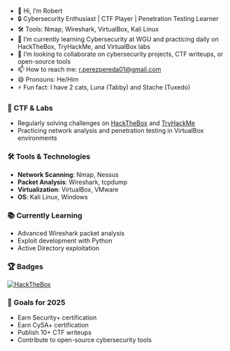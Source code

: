 - 👋 Hi, I’m Robert
- 🔒 Cybersecurity Enthusiast | CTF Player | Penetration Testing Learner
- 🛠️ Tools: Nmap, Wireshark, VirtualBox, Kali Linux
- 🌱 I’m currently learning Cybersecurity at WGU and practicing daily on HackTheBox, TryHackMe, and VirtualBox labs
- 💞️ I’m looking to collaborate on cybersecurity projects, CTF writeups, or open-source tools
- 📫 How to reach me: [r.perezpereda01@gmail.com](mailto:r.perezpereda01@gmail.com)
- 😄 Pronouns: He/Him
- ⚡ Fun fact: I have 2 cats, Luna (Tabby) and Stache (Tuxedo)

### 🎯 CTF & Labs
- Regularly solving challenges on [HackTheBox](https://www.hackthebox.com/) and [TryHackMe](https://tryhackme.com/)
- Practicing network analysis and penetration testing in VirtualBox environments

### 🛠️ Tools & Technologies
- **Network Scanning**: Nmap, Nessus
- **Packet Analysis**: Wireshark, tcpdump
- **Virtualization**: VirtualBox, VMware
- **OS**: Kali Linux, Windows

### 📚 Currently Learning
- Advanced Wireshark packet analysis
- Exploit development with Python
- Active Directory exploitation

### 🏆 Badges
[![HackTheBox](https://img.shields.io/badge/HackTheBox-User-green)]([https://www.hackthebox.com/home/users/profile/](https://academy.hackthebox.com/my-badges))

### 🚀 Goals for 2025
- Earn Security+ certification
- Earn CySA+ certification
- Publish 10+ CTF writeups
- Contribute to open-source cybersecurity tools
  

<!---
barrytd/barrytd is a ✨ special ✨ repository because its `README.md` (this file) appears on your GitHub profile.
You can click the Preview link to take a look at your changes.
--->
